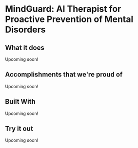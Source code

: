 # MindGuard: AI Therapist for Proactive Prevention of Mental Disorders

## What it does

Upcoming soon!

## Accomplishments that we're proud of 

Upcoming soon!

## Built With

Upcoming soon!

## Try it out

Upcoming soon!
